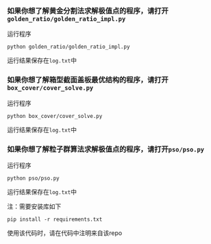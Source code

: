 ### 如果你想了解黄金分割法求解极值点的程序，请打开`golden_ratio/golden_ratio_impl.py`
运行程序
```shell
python golden_ratio/golden_ratio_impl.py
```
运行结果保存在`log.txt`中

### 如果你想了解箱型截面盖板最优结构的程序，请打开`box_cover/cover_solve.py`
运行程序
```shell
python box_cover/cover_solve.py
```
运行结果保存在`log.txt`中

### 如果你想了解粒子群算法求解极值点的程序，请打开`pso/pso.py`
运行程序
```shell
python pso/pso.py
```
运行结果保存在`log.txt`中

注：需要安装库如下
```shell
pip install -r requirements.txt
```

使用该代码时，请在代码中注明来自该repo